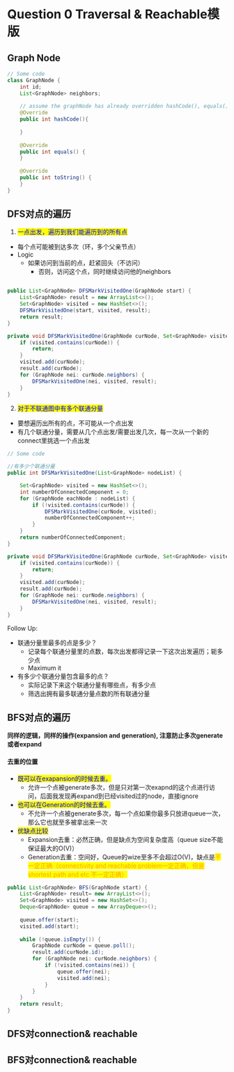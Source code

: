 # Question 0 Traversal & Reachable模版

## Graph Node

```java
// Some code
class GraphNode {
    int id;
    List<GraphNode> neighbors;
    
    // assume the graphNode has already overridden hashCode(), equals(), toString();
    @Override
    public int hashCode(){
    
    }
    
    @Override
    public int equals() {
    }
    
    @Override
    public int toString() {
    }
}
```

## DFS对点的遍历

1. <mark style="color:blue;">一点出发，遍历到我们能遍历到的所有点</mark>

* 每个点可能被到达多次（环，多个父亲节点）
* Logic
  * 如果访问到当前的点，赶紧回头（不访问）
    * 否则，访问这个点，同时继续访问他的neighbors

```java

public List<GraphNode> DFSMarkVisitedOne(GraphNode start) {
    List<GraphNode> result = new ArrayList<>();
    Set<GraphNode> visited = new HashSet<>();
    DFSMarkVisitedOne(start, visited, result);
    return result;
}

private void DFSMarkVisitedOne(GraphNode curNode, Set<GraphNode> visited, List<GraphNode> result) {
    if (visited.contains(curNode)) {
        return;
    }
    visited.add(curNode);
    result.add(curNode);
    for (GraphNode nei: curNode.neighbors) {
        DFSMarkVisitedOne(nei, visited, result);
    }
}
```

2. <mark style="color:blue;">对于不联通图中有多个联通分量</mark>

* 要想遍历出所有的点，不可能从一个点出发
* 有几个联通分量，需要从几个点出发/需要出发几次，每一次从一个新的connect里挑选一个点出发

```java
// Some code

//有多少个联通分量
public int DFSMarkVisitedOne(List<GraphNode> nodeList) {

    Set<GraphNode> visited = new HashSet<>();
    int numberOfConnectedComponent = 0;
    for (GraphNode eachNode : nodeList) {
        if (!visited.contains(curNode)) {
            DFSMarkVisitedOne(curNode, visited);
            numberOfConnectedComponent++;
        }
    }
    return numberOfConnectedComponent;
}

private void DFSMarkVisitedOne(GraphNode curNode, Set<GraphNode> visited, List<GraphNode> result) {
    if (visited.contains(curNode)) {
        return;
    }
    visited.add(curNode);
    result.add(curNode);
    for (GraphNode nei: curNode.neighbors) {
        DFSMarkVisitedOne(nei, visited, result);
    }
}
```

Follow Up:

* 联通分量里最多的点是多少？
  * 记录每个联通分量里的点数，每次出发都得记录一下这次出发遍历；轭多少点
  * Maximum it
* 有多少个联通分量包含最多的点？
  * 实际记录下来这个联通分量有哪些点，有多少点
  * 筛选出拥有最多联通分量点数的所有联通分量



## BFS对点的遍历

**同样的逻辑，同样的操作(expansion and generation), 注意防止多次generate或者expand**

#### 去重的位置

* <mark style="color:blue;">既可以在exapansion的时候去重。</mark>
  * 允许一个点被generate多次，但是只对第一次exapnd的这个点进行访问，后面我发现再expand到已经visited过的node，直接ignore
* <mark style="color:blue;">也可以在Generation的时候去重。</mark>
  * 不允许一个点被generate多次，每一个点如果你最多只放进queue一次，那么它也就至多被拿出来一次
* <mark style="color:blue;">优缺点比较</mark>
  * Expansion去重：必然正确，但是缺点为空间复杂度高（queue size不能保证最大的O(V)）
  * Generation去重：空间好，Queue的wize至多不会超过O(V)，缺点是<mark style="color:orange;">不一定正确（connectivity and reachable problem一定正确，但是shortest path and etc 不一定正确）</mark>

```java
public List<GraphNode> BFS(GraphNode start) {
    List<GraphNode> result= new ArrayList<>();
    Set<GraphNode> visited = new HashSet<>();
    Deque<GraphNode> queue = new ArrayDeque<>();
    
    queue.offer(start);
    visited.add(start);
    
    while (!queue.isEmpty()) {
        GraphNode curNode = queue.poll();
        result.add(curNode.id);
        for (GraphNode nei: curNode.neighbors) {
            if (!visited.contains(nei)) {
                queue.offer(nei);
                visited.add(nei);
            }
        }
    }
    return result;
}
```

## DFS对connection& reachable









## BFS对connection& reachable
